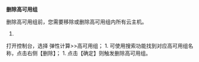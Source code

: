 **删除高可用组**

删除高可用组前，您需要移除或删除高可用组内所有云主机。

1. 
打开控制台，选择 弹性计算>>高可用组；
1. 
可使用搜索功能找到对应高可用组名称，点击右侧【删除】；
1. 
点击【确定】则触发删除高可用组。